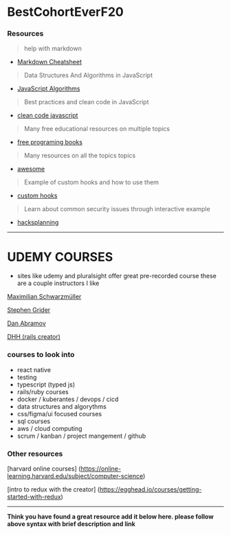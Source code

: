 # BestCohortEverF20

### Resources

> help with markdown

- [Markdown Cheatsheet](https://guides.github.com/pdfs/markdown-cheatsheet-online.pdf)

> Data Structures And Algorithms in JavaScript

- [JavaScript Algorithms](https://github.com/trekhleb/javascript-algorithms)

> Best practices and clean code in JavaScript

- [clean code javascript](https://github.com/ryanmcdermott/clean-code-javascript)

> Many free educational resources on multiple topics

- [free programing books](https://github.com/EbookFoundation/free-programming-books)

> Many resources on all the topics topics

- [awesome](https://github.com/sindresorhus/awesome)

> Example of custom hooks and how to use them

- [custom hooks](https://blog.bitsrc.io/10-react-custom-hooks-you-should-have-in-your-toolbox-aa27d3f5564d)

> Learn about common security issues through interactive example

- [hacksplanning](https://www.hacksplaining.com/lessons)

---

# UDEMY COURSES
- sites like udemy and pluralsight offer great pre-recorded course these are a couple instructors I like

[Maximilian Schwarzmüller](https://www.udemy.com/courses/search/?q=Maximilian%20Schwarzm%C3%BCller&src=sac&kw=max)

[Stephen Grider](https://www.udemy.com/courses/search/?q=stephen%20grider&src=sac&kw=stephen)

[Dan Abramov](https://egghead.io/instructors/dan-abramov)

[DHH (rails creator)](https://dhh.dk/)

### courses to look into
 * react native
 * testing 
 * typescript (typed js)
 * rails/ruby courses 
 * docker / kuberantes / devops / cicd
 * data structures and algorythms
 * css/figma/ui focused courses
 * sql courses
 * aws / cloud computing
 * scrum / kanban / project mangement / github
 
 
### Other resources

[harvard online courses]  (https://online-learning.harvard.edu/subject/computer-science)

[intro to redux with the creator] (https://egghead.io/courses/getting-started-with-redux)


----
**Think you have found a great resource add it below here. please follow above syntax with brief description and link**
